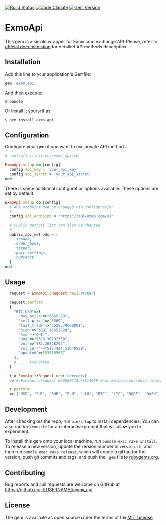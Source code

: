 [![Build Status](https://semaphoreci.com/api/v1/igormalinovskiy/exmo_api/branches/master/shields_badge.svg)](https://semaphoreci.com/igormalinovskiy/exmo_api)
[![Code Climate](https://codeclimate.com/github/psyipm/exmo_api/badges/gpa.svg)](https://codeclimate.com/github/psyipm/exmo_api)
[![Gem Version](https://badge.fury.io/rb/exmo_api.svg)](https://badge.fury.io/rb/exmo_api)

# ExmoApi

This gem is a simple wrapper for Exmo.com exchange API. Please, refer to [official documentation](https://exmo.com/en/api) for detailed API methods description.

## Installation

Add this line to your application's Gemfile:

```ruby
gem 'exmo_api'
```

And then execute:

    $ bundle

Or install it yourself as:

    $ gem install exmo_api

## Configuration

Configure your gem if you want to use private API methods:

```ruby
# config/initializers/exmo_api.rb

ExmoApi.setup do |config|
  config.api_key = 'your_api_key'
  config.api_secret = 'your_api_secret'
end
```

There is some additional configuration options available. These options are set by default:

```ruby
ExmoApi.setup do |config|
  # API endpoint can be changed via configuration
  #
  config.api_endpoint = 'https://api/exmo.com/v1'

  # Public methods list can also be changed
  #
  public_api_methods = [
    :trades,
    :order_book,
    :ticker,
    :pair_settings,
    :currency
  ]
end
```

## Usage

```ruby
  request = ExmoApi::Request.new(:ticker)

  request.perform
  {
    "BTC_USD"=>{
      "buy_price"=>"6559.79",
      "sell_price"=>"6569",
      "last_trade"=>"6559.79000001",
      "high"=>"6591.15652728",
      "low"=>"6414",
      "avg"=>"6508.36792358",
      "vol"=>"789.26528294",
      "vol_curr"=>"5177414.51040588",
      "updated"=>1535105637
    },
    #  ... truncated ...
  }
```

```ruby
  r = ExmoApi::Request.new(:currency)
  => #<ExmoApi::Request:0x00007f9af8814080 @api_method=:currency, @params={}>

  r.perform
  => ["USD", "EUR", "RUB", "PLN", "UAH", "BTC", "LTC", "DOGE", "DASH", "ETH", "WAVES", "ZEC", "USDT", "XMR", "XRP", "KICK", "ETC", "BCH", "BTG", "EOS", "HBZ", "BTCZ", "DXT", "STQ", "XLM", "MNX", "OMG", "TRX", "ADA", "INK"]
```

## Development

After checking out the repo, run `bin/setup` to install dependencies. You can also run `bin/console` for an interactive prompt that will allow you to experiment.

To install this gem onto your local machine, run `bundle exec rake install`. To release a new version, update the version number in `version.rb`, and then run `bundle exec rake release`, which will create a git tag for the version, push git commits and tags, and push the `.gem` file to [rubygems.org](https://rubygems.org).

## Contributing

Bug reports and pull requests are welcome on GitHub at https://github.com/[USERNAME]/exmo_api.

## License

The gem is available as open source under the terms of the [MIT License](https://opensource.org/licenses/MIT).
